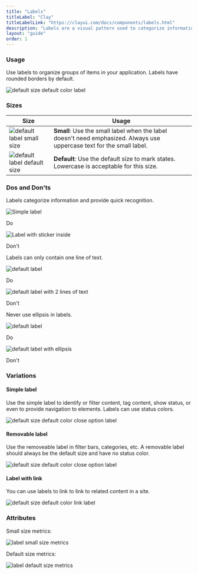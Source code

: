 ```yaml
---
title: "Labels"
titleLabel: "Clay"
titleLabelLink: "https://clayui.com/docs/components/labels.html"
description: "Labels are a visual pattern used to categorize information providing quick and easy recognition."
layout: "guide"
order: 1
---
```

### Usage
Use labels to organize groups of items in your application. Labels have rounded borders by default.

![default size default color label](/lexicon/images/Labels.jpg)

### Sizes

| Size | Usage |
| ---- | ----- |
| ![default label small size](/lexicon/images/LabelSmall.jpg) | **Small**: Use the small label when the label doesn't need emphasized. Always use uppercase text for the small label. |
| ![default label default size](/lexicon/images/LabelDefault.jpg) | **Default**: Use the default size to mark states. Lowercase is acceptable for this size. |

### Dos and Don'ts

Labels categorize information and provide quick recognition.

<div class="row">
	<div class="dodont col-lg">
		<img class="do" src="/lexicon/images/LabelSmallDo.jpg" alt="Simple label">
		<p class="do">Do</p>
	</div>
	<div class="dodont col-lg">
		<img class="dont" src="/lexicon/images/LabelSmallDont.jpg" alt="Label with sticker inside">
		<p class="dont">Don't</p>
	</div>
</div>

Labels can only contain one line of text.

<div class="row">
	<div class="dodont col-lg">
		<img class="do" src="/lexicon/images/LabelTextDo.jpg" alt="default label">
		<p class="do">Do</p>
	</div>
	<div class="dodont col-lg">
		<img class="dont" src="/lexicon/images/LabelTextDontLines.jpg" alt="default label with 2 lines of text">
		<p class="dont">Don't</p>
	</div>
</div>

Never use ellipsis in labels.

<div class="row">
	<div class="dodont col-lg">
		<img class="do" src="/lexicon/images/LabelTextDo.jpg" alt="default label">
		<p class="do">Do</p>
	</div>
	<div class="dodont col-lg">
		<img class="dont" src="/lexicon/images/LabelTextDontEllipsis.jpg" alt="default label with ellipsis">
		<p class="dont">Don't</p>
	</div>
</div>


### Variations

#### Simple label

Use the simple label to identify or filter content, tag content, show status, or even to provide navigation to elements. Labels can use status colors.

![default size default color close option label](/lexicon/images/LabelDefault.jpg)

#### Removable label

Use the removeable label in filter bars, categories, etc. A removable label should always be the default size and have no status color.

![default size default color close option label](/lexicon/images/LabelRemovable.jpg)

#### Label with link

You can use labels to link to link to related content in a site.

![default size default color link label](/lexicon/images/LabelLink.jpg)

### Attributes

Small size metrics:

![label small size metrics](/lexicon/images/LabelSmallMetrics.jpg)

Default size metrics:

![label default size metrics](/lexicon/images/LabelMetrics.jpg)


